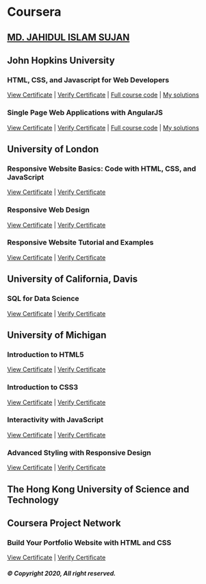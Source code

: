 # Coursera

## [MD. JAHIDUL ISLAM SUJAN](https://jahidofficial.github.io)

## John Hopkins University

### HTML, CSS, and Javascript for Web Developers

[View Certificate](https://jahidofficial.github.io/MyCourses/Certificates/TDBRR3CVHGFY.jpg) | [Verify Certificate](https://www.coursera.org/verify/TDBRR3CVHGFY) | 
[Full course code](https://github.com/jhu-ep-coursera/fullstack-course4/) | [My solutions](https://jahidofficial.github.io/MyCourses/Coursera/html-css-javascript-for-web-developers/)

### Single Page Web Applications with AngularJS

[View Certificate](https://jahidofficial.github.io/MyCourses/Certificates/8V4JVQ2XQZEG.jpg) | [Verify Certificate](https://www.coursera.org/verify/8V4JVQ2XQZEG) | 
[Full course code](https://github.com/jhu-ep-coursera/fullstack-course5/) | [My solutions](https://jahidofficial.github.io/MyCourses/Coursera/single-page-web-applications-with-angularjs/)

## University of London

### Responsive Website Basics: Code with HTML, CSS, and JavaScript

[View Certificate](https://jahidofficial.github.io/MyCourses/Certificates/X58NMXF76FXX.jpg) | [Verify Certificate](https://www.coursera.org/verify/X58NMXF76FXX)

### Responsive Web Design

[View Certificate](https://jahidofficial.github.io/MyCourses/Certificates/4LXL5GRN4CCK.jpg) | [Verify Certificate](https://www.coursera.org/verify/4LXL5GRN4CCK)

### Responsive Website Tutorial and Examples

[View Certificate](https://jahidofficial.github.io/MyCourses/Certificates/J4MZE9X2ZUKB.jpg) | [Verify Certificate](https://www.coursera.org/verify/J4MZE9X2ZUKB)

## University of California, Davis

### SQL for Data Science

[View Certificate](https://jahidofficial.github.io/MyCourses/Certificates/9SLTK93GH6QR.jpg) | [Verify Certificate](https://www.coursera.org/verify/9SLTK93GH6QR)

## University of Michigan

### Introduction to HTML5

[View Certificate](https://jahidofficial.github.io/MyCourses/Certificates/85DGSSL2W79P.jpg) | [Verify Certificate](https://www.coursera.org/verify/85DGSSL2W79P)

### Introduction to CSS3

[View Certificate](https://jahidofficial.github.io/MyCourses/Certificates/BLTX9FQWEUZP.jpg) | [Verify Certificate](https://www.coursera.org/verify/BLTX9FQWEUZP)

### Interactivity with JavaScript

[View Certificate](https://jahidofficial.github.io/MyCourses/Certificates/HCKWBRSVA2VU.jpg) | [Verify Certificate](https://www.coursera.org/verify/HCKWBRSVA2VU)

### Advanced Styling with Responsive Design

[View Certificate](https://jahidofficial.github.io/MyCourses/Certificates/7QSA2VK6N8EV.jpg) | [Verify Certificate](https://www.coursera.org/verify/7QSA2VK6N8EV)

<!--### Web Design for Everybody Capstone-->

<!--[View Certificate](https://jahidofficial.github.io/MyCourses/Certificates/#.jpg) | [Verify Certificate](https://www.coursera.org/verify/#)-->

<!--### Building Web Applications in PHP-->

<!--[View Certificate](https://jahidofficial.github.io/MyCourses/Certificates/#.jpg) | [Verify Certificate](https://www.coursera.org/verify/#)-->

<!--### Introduction to Structured Query Language (SQL)-->

<!--[View Certificate](https://jahidofficial.github.io/MyCourses/Certificates/#.jpg) | [Verify Certificate](https://www.coursera.org/verify/#)-->

<!--### Building Database Applications in PHP-->

<!--[View Certificate](https://jahidofficial.github.io/MyCourses/Certificates/#.jpg) | [Verify Certificate](https://www.coursera.org/verify/#)-->

<!--### JavaScript, jQuery, and JSON-->

<!--[View Certificate](https://jahidofficial.github.io/MyCourses/Certificates/#.jpg) | [Verify Certificate](https://www.coursera.org/verify/#)-->

## The Hong Kong University of Science and Technology

<!--### Front-End Web UI Frameworks and Tools: Bootstrap 4-->

<!--[View Certificate](https://jahidofficial.github.io/MyCourses/Certificates/#.jpg) | [Verify Certificate](https://www.coursera.org/verify/#)-->

## Coursera Project Network

### Build Your Portfolio Website with HTML and CSS

[View Certificate](https://jahidofficial.github.io/MyCourses/Certificates/DTAMPCR53KT7.jpg) | [Verify Certificate](https://www.coursera.org/verify/DTAMPCR53KT7)

##### &copy; Copyright 2020, All right reserved.
